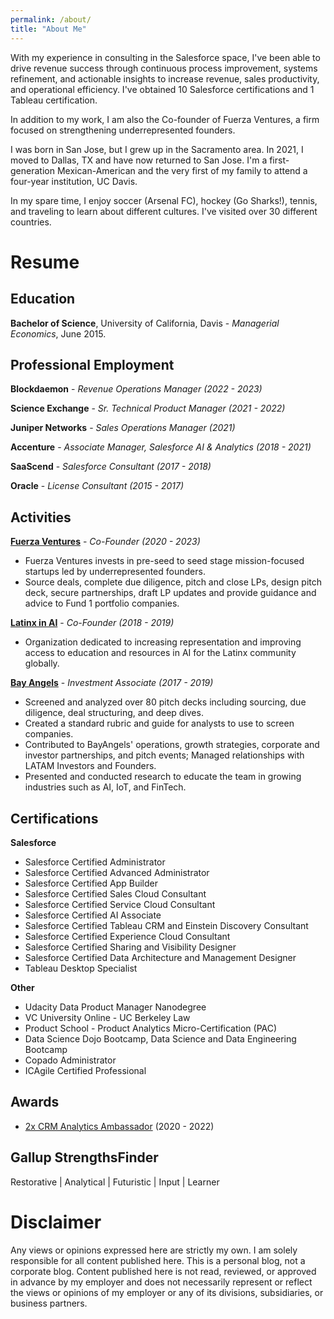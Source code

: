 ```yaml
---
permalink: /about/
title: "About Me"
---
```

With my experience in consulting in the Salesforce space, I've been able to drive revenue success through continuous process improvement, systems refinement, and actionable insights to increase revenue, sales productivity, and operational efficiency. I've obtained 10 Salesforce certifications and 1 Tableau certification.

In addition to my work, I am also the Co-founder of Fuerza Ventures, a firm focused on strengthening underrepresented founders.

I was born in San Jose, but I grew up in the Sacramento area. In 2021, I moved to Dallas, TX and have now returned to San Jose. I'm a first-generation Mexican-American and the very first of my family to attend a four-year institution, UC Davis.

In my spare time, I enjoy soccer (Arsenal FC), hockey (Go Sharks!), tennis, and traveling to learn about different cultures. I've visited over 30 different countries.

# Resume

## Education

**Bachelor of Science**, University of California, Davis - *Managerial Economics*, June 2015.

Professional Employment
---
**Blockdaemon** - *Revenue Operations Manager (2022 - 2023)*

**Science Exchange** - *Sr. Technical Product Manager (2021 - 2022)*

**Juniper Networks** - *Sales Operations Manager (2021)*

**Accenture** - *Associate Manager, Salesforce AI & Analytics (2018 - 2021)* 

**SaaScend** - *Salesforce Consultant (2017 - 2018)*

**Oracle** - *License Consultant (2015 - 2017)*

Activities
---
**[Fuerza Ventures](https://www.fuerzaventures.com/)** - *Co-Founder (2020 - 2023)*
  * Fuerza Ventures invests in pre-seed to seed stage mission-focused startups led by underrepresented founders.
  * Source deals, complete due diligence, pitch and close LPs, design pitch deck, secure partnerships, draft LP updates and provide guidance and advice to Fund 1 portfolio companies. 

**[Latinx in AI](https://www.latinxinai.org/)** - *Co-Founder (2018 - 2019)*
  * Organization dedicated to increasing representation and improving access to education and resources in AI for the Latinx community globally.

**[Bay Angels](https://bayangels.com/)** - *Investment Associate (2017 - 2019)*
  * Screened and analyzed over 80 pitch decks including sourcing, due diligence, deal structuring, and deep dives.
  * Created a standard rubric and guide for analysts to use to screen companies.
  * Contributed to BayAngels' operations, growth strategies, corporate and investor partnerships, and pitch events; Managed relationships with LATAM Investors and Founders.
  * Presented and conducted research to educate the team in growing industries such as AI, IoT, and FinTech.

Certifications
---

**Salesforce**

*   Salesforce Certified Administrator
*   Salesforce Certified Advanced Administrator
*   Salesforce Certified App Builder
*   Salesforce Certified Sales Cloud Consultant
*   Salesforce Certified Service Cloud Consultant
*   Salesforce Certified AI Associate
*   Salesforce Certified Tableau CRM and Einstein Discovery Consultant
*   Salesforce Certified Experience Cloud Consultant
*   Salesforce Certified Sharing and Visibility Designer
*   Salesforce Certified Data Architecture and Management Designer
*   Tableau Desktop Specialist

**Other**
*   Udacity Data Product Manager Nanodegree
*   VC University Online - UC Berkeley Law
*   Product School - Product Analytics Micro-Certification (PAC)
*   Data Science Dojo Bootcamp, Data Science and Data Engineering Bootcamp
*   Copado Administrator
*   ICAgile Certified Professional

Awards
---
*   [2x CRM Analytics Ambassador](https://www.credly.com/badges/a5e0b480-e1da-45a5-b3a8-b7da1b827a63/linked_in) (2020 - 2022)

Gallup StrengthsFinder
---
Restorative | Analytical | Futuristic | Input | Learner 

# Disclaimer
Any views or opinions expressed here are strictly my own. I am solely responsible for all content published here. This is a personal blog, not a corporate blog. Content published here is not read, reviewed, or approved in advance by my employer and does not necessarily represent or reflect the views or opinions of my employer or any of its divisions, subsidiaries, or business partners.
